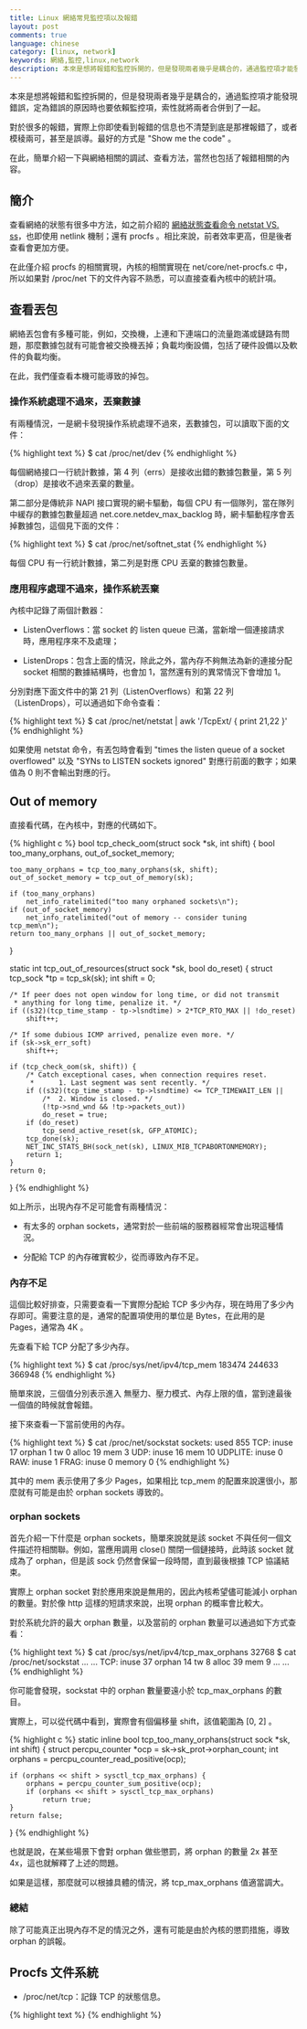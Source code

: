 ```yaml
---
title: Linux 網絡常見監控項以及報錯
layout: post
comments: true
language: chinese
category: [linux, network]
keywords: 網絡,監控,linux,network
description: 本來是想將報錯和監控拆開的，但是發現兩者幾乎是耦合的，通過監控項才能發現錯誤，定為錯誤的原因時也要依賴監控項，索性就將兩者合併到了一起。 對於很多的報錯，實際上你即使看到報錯的信息也不清楚到底是那裡報錯了，或者模稜兩可，甚至是誤導。最好的方式是 "Show me the code" 。 在此，簡單介紹一下與網絡相關的調試、查看方法，當然也包括了報錯相關的內容。
---
```


本來是想將報錯和監控拆開的，但是發現兩者幾乎是耦合的，通過監控項才能發現錯誤，定為錯誤的原因時也要依賴監控項，索性就將兩者合併到了一起。

對於很多的報錯，實際上你即使看到報錯的信息也不清楚到底是那裡報錯了，或者模稜兩可，甚至是誤導。最好的方式是 "Show me the code" 。

在此，簡單介紹一下與網絡相關的調試、查看方法，當然也包括了報錯相關的內容。

<!-- more -->

## 簡介

查看網絡的狀態有很多中方法，如之前介紹的 [網絡狀態查看命令 netstat VS. ss](/post/network-nettools-vs-iproute2.html)，也即使用 netlink 機制；還有 procfs 。相比來說，前者效率更高，但是後者查看會更加方便。

在此僅介紹 procfs 的相關實現，內核的相關實現在 net/core/net-procfs.c 中，所以如果對 /proc/net 下的文件內容不熟悉，可以直接查看內核中的統計項。


## 查看丟包

網絡丟包會有多種可能，例如，交換機，上連和下連端口的流量跑滿或鏈路有問題，那麼數據包就有可能會被交換機丟掉；負載均衡設備，包括了硬件設備以及軟件的負載均衡。

在此，我們僅查看本機可能導致的掉包。

### 操作系統處理不過來，丟棄數據

有兩種情況，一是網卡發現操作系統處理不過來，丟數據包，可以讀取下面的文件：

{% highlight text %}
$ cat /proc/net/dev
{% endhighlight %}

每個網絡接口一行統計數據，第 4 列（errs）是接收出錯的數據包數量，第 5 列（drop）是接收不過來丟棄的數量。

第二部分是傳統非 NAPI 接口實現的網卡驅動，每個 CPU 有一個隊列，當在隊列中緩存的數據包數量超過 net.core.netdev_max_backlog 時，網卡驅動程序會丟掉數據包，這個見下面的文件：

{% highlight text %}
$ cat /proc/net/softnet_stat
{% endhighlight %}

每個 CPU 有一行統計數據，第二列是對應 CPU 丟棄的數據包數量。

### 應用程序處理不過來，操作系統丟棄

內核中記錄了兩個計數器：

* ListenOverflows：當 socket 的 listen queue 已滿，當新增一個連接請求時，應用程序來不及處理；

* ListenDrops：包含上面的情況，除此之外，當內存不夠無法為新的連接分配 socket 相關的數據結構時，也會加 1，當然還有別的異常情況下會增加 1。

分別對應下面文件中的第 21 列（ListenOverflows）和第 22 列（ListenDrops），可以通過如下命令查看：

{% highlight text %}
$ cat /proc/net/netstat | awk '/TcpExt/ { print $21,$22 }'
{% endhighlight %}

如果使用 netstat 命令，有丟包時會看到 "times the listen queue of a socket overflowed" 以及 "SYNs to LISTEN sockets ignored" 對應行前面的數字；如果值為 0 則不會輸出對應的行。


## Out of memory

直接看代碼，在內核中，對應的代碼如下。

{% highlight c %}
bool tcp_check_oom(struct sock *sk, int shift)
{
    bool too_many_orphans, out_of_socket_memory;

    too_many_orphans = tcp_too_many_orphans(sk, shift);
    out_of_socket_memory = tcp_out_of_memory(sk);

    if (too_many_orphans)
        net_info_ratelimited("too many orphaned sockets\n");
    if (out_of_socket_memory)
        net_info_ratelimited("out of memory -- consider tuning tcp_mem\n");
    return too_many_orphans || out_of_socket_memory;
}

static int tcp_out_of_resources(struct sock *sk, bool do_reset)
{
    struct tcp_sock *tp = tcp_sk(sk);
    int shift = 0;

    /* If peer does not open window for long time, or did not transmit
     * anything for long time, penalize it. */
    if ((s32)(tcp_time_stamp - tp->lsndtime) > 2*TCP_RTO_MAX || !do_reset)
        shift++;

    /* If some dubious ICMP arrived, penalize even more. */
    if (sk->sk_err_soft)
        shift++;

    if (tcp_check_oom(sk, shift)) {
        /* Catch exceptional cases, when connection requires reset.
         *      1. Last segment was sent recently. */
        if ((s32)(tcp_time_stamp - tp->lsndtime) <= TCP_TIMEWAIT_LEN ||
            /*  2. Window is closed. */
            (!tp->snd_wnd && !tp->packets_out))
            do_reset = true;
        if (do_reset)
            tcp_send_active_reset(sk, GFP_ATOMIC);
        tcp_done(sk);
        NET_INC_STATS_BH(sock_net(sk), LINUX_MIB_TCPABORTONMEMORY);
        return 1;
    }
    return 0;
}
{% endhighlight %}

如上所示，出現內存不足可能會有兩種情況：

* 有太多的 orphan sockets，通常對於一些前端的服務器經常會出現這種情況。

* 分配給 TCP 的內存確實較少，從而導致內存不足。

### 內存不足

這個比較好排查，只需要查看一下實際分配給 TCP 多少內存，現在時用了多少內存即可。需要注意的是，通常的配置項使用的單位是 Bytes，在此用的是 Pages，通常為 4K 。

先查看下給 TCP 分配了多少內存。

{% highlight text %}
$ cat /proc/sys/net/ipv4/tcp_mem
183474  244633  366948
{% endhighlight %}

簡單來說，三個值分別表示進入 無壓力、壓力模式、內存上限的值，當到達最後一個值的時候就會報錯。

接下來查看一下當前使用的內存。

{% highlight text %}
$ cat /proc/net/sockstat
sockets: used 855
TCP: inuse 17 orphan 1 tw 0 alloc 19 mem 3
UDP: inuse 16 mem 10
UDPLITE: inuse 0
RAW: inuse 1
FRAG: inuse 0 memory 0
{% endhighlight %}

其中的 mem 表示使用了多少 Pages，如果相比 tcp_mem 的配置來說還很小，那麼就有可能是由於 orphan sockets 導致的。


### orphan sockets

首先介紹一下什麼是 orphan sockets，簡單來說就是該 socket 不與任何一個文件描述符相關聯。例如，當應用調用 close() 關閉一個鏈接時，此時該 socket 就成為了 orphan，但是該 sock 仍然會保留一段時間，直到最後根據 TCP 協議結束。

實際上 orphan socket 對於應用來說是無用的，因此內核希望儘可能減小 orphan 的數量。對於像 http 這樣的短請求來說，出現 orphan 的概率會比較大。

對於系統允許的最大 orphan 數量，以及當前的 orphan 數量可以通過如下方式查看：

{% highlight text %}
$ cat /proc/sys/net/ipv4/tcp_max_orphans
32768
$ cat /proc/net/sockstat
... ...
TCP: inuse 37 orphan 14 tw 8 alloc 39 mem 9
... ...
{% endhighlight %}

你可能會發現，sockstat 中的 orphan 數量要遠小於 tcp_max_orphans 的數目。

實際上，可以從代碼中看到，實際會有個偏移量 shift，該值範圍為 [0, 2] 。

{% highlight c %}
static inline bool tcp_too_many_orphans(struct sock *sk, int shift)
{
    struct percpu_counter *ocp = sk->sk_prot->orphan_count;
    int orphans = percpu_counter_read_positive(ocp);

    if (orphans << shift > sysctl_tcp_max_orphans) {
        orphans = percpu_counter_sum_positive(ocp);
        if (orphans << shift > sysctl_tcp_max_orphans)
            return true;
    }
    return false;
}
{% endhighlight %}

也就是說，在某些場景下會對 orphan 做些懲罰，將 orphan 的數量 2x 甚至 4x，這也就解釋了上述的問題。

如果是這樣，那麼就可以根據具體的情況，將 tcp_max_orphans 值適當調大。

### 總結

除了可能真正出現內存不足的情況之外，還有可能是由於內核的懲罰措施，導致 orphan 的誤報。


## Procfs 文件系統

* /proc/net/tcp：記錄 TCP 的狀態信息。


{% highlight text %}
{% endhighlight %}
